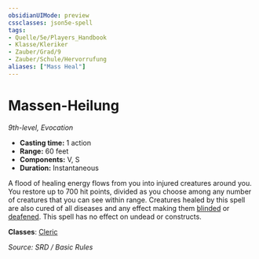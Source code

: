 ```yaml
---
obsidianUIMode: preview
cssclasses: json5e-spell
tags:
- Quelle/5e/Players_Handbook
- Klasse/Kleriker
- Zauber/Grad/9
- Zauber/Schule/Hervorrufung
aliases: ["Mass Heal"]
---
```

# Massen-Heilung
*9th-level, Evocation*  

- **Casting time:** 1 action
- **Range:** 60 feet
- **Components:** V, S
- **Duration:** Instantaneous

A flood of healing energy flows from you into injured creatures around you. You restore up to 700 hit points, divided as you choose among any number of creatures that you can see within range. Creatures healed by this spell are also cured of all diseases and any effect making them [blinded](rules/conditions.md#blinded) or [deafened](rules/conditions.md#deafened). This spell has no effect on undead or constructs.

**Classes**: [Cleric](../Charakteroptionen/Klassen/Kleriker.md)

*Source: SRD / Basic Rules*